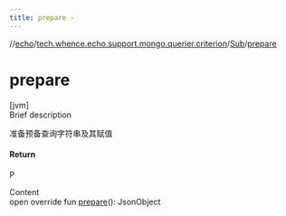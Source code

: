 ```yaml
---
title: prepare -
---
```

//[echo](../../index.md)/[tech.whence.echo.support.mongo.querier.criterion](../index.md)/[Sub](index.md)/[prepare](prepare.md)



# prepare  
[jvm]  
Brief description  


准备预备查询字符串及其赋值



#### Return  


P

  
Content  
open override fun [prepare](prepare.md)(): JsonObject  



